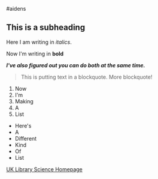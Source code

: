 #aidens

## This is a subheading

Here I am writing in *italics*.

Now I'm writing in **bold**

***I've also figured out you can do both at the same time.***

>This is putting text in a blockquote.
>More blockquote!

1. Now
2. I'm
3. Making
4. A
5. List


- Here's
- A
- Different
- Kind
- Of
- List

[UK Library Science Homepage](https://ci.uky.edu/sis/academics/library-science)



